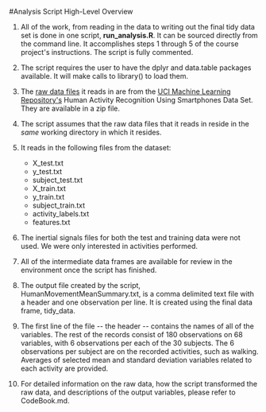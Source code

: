 #Analysis Script High-Level Overview

1. All of the work, from reading in the data to writing out the final tidy data set is done in one script, **run_analysis.R**.  It can be sourced directly from the command line.  It accomplishes steps 1 through 5 of the course project's instructions.  The script is fully commented.

2. The script requires the user to have the dplyr and data.table packages available.  It will make calls to library() to load them.

3. The [raw data files](http://archive.ics.uci.edu/ml/machine-learning-databases/00240/) it reads in are from the [UCI Machine Learning Repository's](http://archive.ics.uci.edu/ml/datasets/Human+Activity+Recognition+Using+Smartphones#) Human Activity Recognition Using Smartphones Data Set.  They are available in a zip file.

4. The script assumes that the raw data files that it reads in reside in the *same* working directory in which it resides. 

5. It reads in the following files from the dataset: 

    * X_test.txt
    * y_test.txt
    * subject_test.txt
    * X_train.txt
    * y_train.txt
    * subject_train.txt
    * activity_labels.txt		
    * features.txt

6. The inertial signals files for both the test and training data were not used.  We were only interested in activities performed. 

7. All of the intermediate data frames are available for review in the environment once the script has finished.

8. The output file created by the script, HumanMovementMeanSummary.txt, is a comma delimited text file with a header and one observation per line.  It is created using the final data frame, tidy_data. 

9. The first line of the file -- the header -- contains the names of all of the variables.  The rest of the records consist of 180 observations on 68 variables, with 6 observations per each of the 30 subjects.  The 6 observations per subject are on the recorded activities, such as walking.  Averages of selected mean and standard deviation variables related to each activity are provided.

10. For detailed information on the raw data, how the script transformed the raw data, and descriptions of the output variables, please refer to CodeBook.md.


